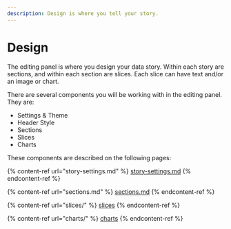 ```yaml
---
description: Design is where you tell your story.
---
```


# Design

The editing panel is where you design your data story. Within each story are sections, and within each section are slices. Each slice can have text and/or an image or chart.&#x20;

There are several components you will be working with in the editing panel. They are:

* Settings & Theme
* Header Style
* Sections
* Slices
* Charts

These components are described on the following pages:

{% content-ref url="story-settings.md" %}
[story-settings.md](story-settings.md)
{% endcontent-ref %}

{% content-ref url="sections.md" %}
[sections.md](sections.md)
{% endcontent-ref %}

{% content-ref url="slices/" %}
[slices](slices/)
{% endcontent-ref %}

{% content-ref url="charts/" %}
[charts](charts/)
{% endcontent-ref %}

